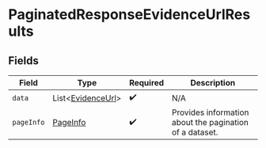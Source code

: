 # PaginatedResponseEvidenceUrlResults


## Fields

| Field                                                        | Type                                                         | Required                                                     | Description                                                  |
| ------------------------------------------------------------ | ------------------------------------------------------------ | ------------------------------------------------------------ | ------------------------------------------------------------ |
| `data`                                                       | List\<[EvidenceUrl](../../models/components/EvidenceUrl.md)> | :heavy_check_mark:                                           | N/A                                                          |
| `pageInfo`                                                   | [PageInfo](../../models/components/PageInfo.md)              | :heavy_check_mark:                                           | Provides information about the pagination of a dataset.      |